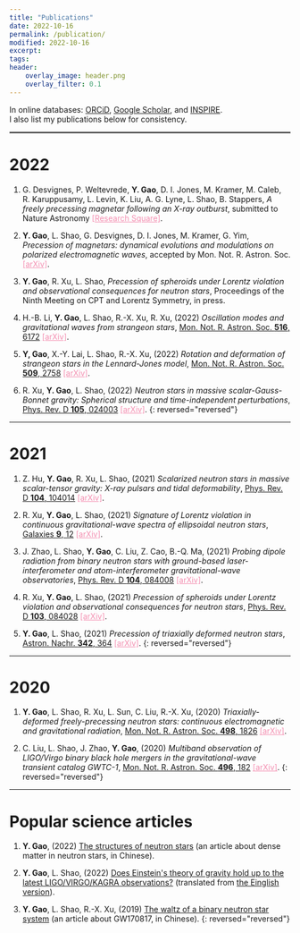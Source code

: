 ```yaml
---
title: "Publications"
date: 2022-10-16
permalink: /publication/
modified: 2022-10-16
excerpt:
tags:
header:
    overlay_image: header.png
    overlay_filter: 0.1 
---
```


<p>
In online databases:
<span class="archive__item-title">
<a href="https://orcid.org/{{ site.author.orcid }}"><i class="ai ai-fw ai-orcid" aria-hidden="true"></i> ORCiD</a>,
<a href="https://scholar.google.com/citations?user={{ site.author.google-scholar }}"><i class="ai ai-fw ai-google-scholar" aria-hidden="true"></i> Google Scholar</a>,
and
<a href="https://inspirehep.net/search?p=exactauthor%3A{{ site.author.inspire }}"><i class="ai ai-fw ai-inspire" aria-hidden="true"></i> INSPIRE</a></span>.
<br>
I also list my publications below for consistency.
</p>
<hr style="border:1px solid gray">

# 2022

1. G. Desvignes,
  P. Weltevrede,
  **Y. Gao**,
  D. I. Jones,
  M. Kramer,
  M. Caleb,
  R. Karuppusamy,
  L. Levin,
  K. Liu,
  A. G. Lyne,
  L. Shao,
  B. Stappers,
  *A freely precessing magnetar following an X-ray outburst*,
  submitted to Nature Astronomy
  <a href="https://assets.researchsquare.com/files/rs-2281053/v1/8d2a4cf0b98fad7eece4a662.pdf?c=1670213325" style="color: #F48FB1;">[Research Square]</a>.

2. **Y. Gao**,
  L. Shao,
  G. Desvignes,
  D. I. Jones,
  M. Kramer,
  G. Yim,
  *Precession of magnetars: dynamical evolutions and modulations on polarized electromagnetic waves*,
  accepted by Mon. Not. R. Astron. Soc.
  <a href="http://arxiv.org/abs/2211.17087" style="color: #F48FB1;">[arXiv]</a>.

3. **Y. Gao**, 
  R. Xu, 
  L. Shao, 
  *Precession of spheroids under Lorentz violation and observational consequences for neutron stars*, 
  Proceedings of the Ninth Meeting on CPT and Lorentz Symmetry, in press.

4. H.-B. Li, 
  **Y. Gao**,
  L. Shao, 
  R.-X. Xu, 
  R. Xu, 
  (2022)
  *Oscillation modes and gravitational waves from strangeon stars*,
  [Mon. Not. R. Astron. Soc. **516**, 6172](https://academic.oup.com/mnras/advance-article-abstract/doi/10.1093/mnras/stac2622/6705433)
  <a href="http://arxiv.org/abs/2206.09407" style="color: #F48FB1;">[arXiv]</a>.

5. **Y, Gao**, 
  X.-Y. Lai, 
  L. Shao, 
  R.-X. Xu,
  (2022)
  *Rotation and deformation of strangeon stars in the Lennard-Jones model*, 
  [Mon. Not. R. Astron. Soc. **509**, 2758](https://doi.org/10.1093/mnras/stab3181)
  <a href="http://arxiv.org/abs/2109.13234" style="color: #F48FB1;">[arXiv]</a>.

6. R. Xu, 
  **Y. Gao**, 
  L. Shao, 
  (2022)
  *Neutron stars in massive scalar-Gauss-Bonnet gravity: Spherical structure and time-independent perturbations*, 
  [Phys. Rev. D **105**, 024003](https://doi.org/10.1103/PhysRevD.105.024003)
  <a href="http://arxiv.org/abs/2111.06561" style="color: #F48FB1;">[arXiv]</a>.
{: reversed="reversed"}

---

# 2021

1.  Z. Hu, 
  **Y. Gao**,
  R. Xu, 
  L. Shao, 
  (2021)
  *Scalarized neutron stars in massive scalar-tensor gravity: X-ray pulsars and tidal deformability*, 
  [Phys. Rev. D **104**, 104014](https://doi.org/10.1103/PhysRevD.104.104014)
  <a href="http://arxiv.org/abs/2109.13453" style="color: #F48FB1;">[arXiv]</a>.

2. R. Xu, 
  **Y. Gao**,
  L. Shao, 
  (2021)
  *Signature of Lorentz violation in continuous gravitational-wave spectra of ellipsoidal neutron stars*, 
  [Galaxies **9**, 12](https://doi.org/10.3390/galaxies9010012)
  <a href="http://arxiv.org/abs/2101.09431" style="color: #F48FB1;">[arXiv]</a>.

3. J. Zhao, 
  L. Shao, 
  **Y. Gao**,
  C. Liu, 
  Z. Cao, 
  B.-Q. Ma,
  (2021) 
  *Probing dipole radiation from binary neutron stars with ground-based laser-interferometer and atom-interferometer gravitational-wave observatories*, 
  [Phys. Rev. D **104**, 084008](https://doi.org/10.1103/PhysRevD.104.084008)
  <a href="http://arxiv.org/abs/2106.04883" style="color: #F48FB1;">[arXiv]</a>.

4. R. Xu, 
  **Y. Gao**, 
  L. Shao, 
  (2021)
  *Precession of spheroids under Lorentz violation and observational consequences for neutron stars*, 
  [Phys. Rev. D **103**, 084028](https://doi.org/10.1103/PhysRevD.103.084028)
  <a href="http://arxiv.org/abs/2012.01320" style="color: #F48FB1;">[arXiv]</a>.


5. **Y. Gao**, 
  L. Shao,
  (2021) 
  *Precession of triaxially deformed neutron stars*, 
  [Astron. Nachr. **342**, 364](https://doi.org/10.1002/asna.202113935)
  <a href="http://arxiv.org/abs/2011.04472" style="color: #F48FB1;">[arXiv]</a>.
{: reversed="reversed"}
---

# 2020

1. **Y. Gao**, 
  L. Shao, 
  R. Xu, 
  L. Sun, 
  C. Liu, 
  R.-X. Xu,
  (2020) 
  *Triaxially-deformed freely-precessing neutron stars: continuous electromagnetic and gravitational radiation*, 
  [Mon. Not. R. Astron. Soc. **498**, 1826](https://doi.org/10.1093/mnras/staa2476)
  <a href="http://arxiv.org/abs/2007.02528" style="color: #F48FB1;">[arXiv]</a>.

2. C. Liu, 
  L. Shao, 
  J. Zhao, 
  **Y. Gao**, 
  (2020)
  *Multiband observation of LIGO/Virgo binary black hole mergers in the gravitational-wave transient catalog GWTC-1*, 
  [Mon. Not. R. Astron. Soc. **496**, 182](https://doi.org/10.1093/mnras/staa1512)
  <a href="http://arxiv.org/abs/2004.12096" style="color: #F48FB1;">[arXiv]</a>.
{: reversed="reversed"}

---

# Popular science articles

1. **Y. Gao**, 
(2022) 
[The structures of neutron stars](https://gravyong.github.io/files/NS_Structure_Popular.pdf) (an article about dense matter in neutron stars, in Chinese).

2. **Y. Gao**,
   L. Shao, 
   (2022) 
   [Does Einstein's theory of gravity hold up to the latest LIGO/VIRGO/KAGRA observations?](https://www.ligo.org/science/Publication-O3bTGR/translations/science-summary-chinese-simplified.pdf) (translated from [the Einglish version](https://www.ligo.org/science/Publication-O3bTGR/)).

3. **Y. Gao**, 
L. Shao, 
R.-X. Xu, 
(2019) [The waltz of a binary neutron star system](https://gravyong.github.io/files/BNS_Popular.pdf) (an article about GW170817, in Chinese).
{: reversed="reversed"}



